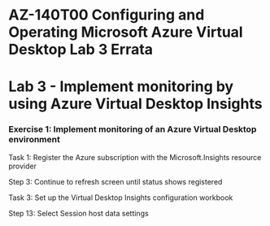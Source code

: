 # AZ-140T00 Configuring and Operating Microsoft Azure Virtual Desktop Lab 3 Errata

# Lab 3 - Implement monitoring by using Azure Virtual Desktop Insights

### Exercise 1: Implement monitoring of an Azure Virtual Desktop environment

Task 1: Register the Azure subscription with the Microsoft.Insights resource provider <br>

Step 3: Continue to refresh screen until status shows registered <br>

Task 3: Set up the Virtual Desktop Insights configuration workbook <br>

Step 13: Select Session host data settings <br>